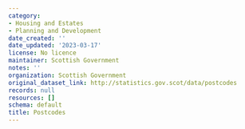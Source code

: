 ```yaml
---
category:
- Housing and Estates
- Planning and Development
date_created: ''
date_updated: '2023-03-17'
license: No licence
maintainer: Scottish Government
notes: ''
organization: Scottish Government
original_dataset_link: http://statistics.gov.scot/data/postcodes
records: null
resources: []
schema: default
title: Postcodes
---
```

